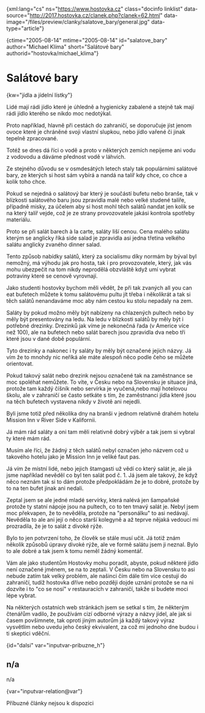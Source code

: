 
{xml:lang="cs" ns="https://www.hostovka.cz" class="docinfo linklist" data-source="http://2017.hostovka.cz/clanek.php?clanek=62.html" data-image="/files/preview/clanky/salatove_bary/general.jpg" data-type="article"}

{ctime="2005-08-14" mtime="2005-08-14" id="salatove\_bary" author="Michael Klíma" short="Salátové bary" authorid="hostovka/michael\_klima"}

# Salátové bary

<!-- generated attribute kw by user_updatekw.sh on 2020-07-05, do not edit -->

{kw="jídla a jídelní lístky"}

Lidé mají rádi jídlo které je úhledně a hygienicky zabalené a stejně tak mají rádi jídlo kterého se nikdo moc nedotýkal.

Proto například, hlavně při cestách do zahraničí, se doporučuje jíst jenom ovoce které je chráněné svoji vlastní slupkou, nebo jídlo vařené či jinak tepelně zpracované.

Totéž se dnes dá říci o vodě a proto v některých zemích nepijeme ani vodu z vodovodu a dáváme přednost vodě v láhvích.

Ze stejného důvodu se v osmdesátých letech staly tak populárními salátové bary, ze kterých si host sám vybírá a nandá na talíř kdy chce, co chce a kolik toho chce.

Pokud se nejedná o salátový bar který je součástí bufetu nebo branše, tak v blízkosti salátového baru jsou zpravidla malé nebo velké studené talíře, případně misky, za účelem aby si host mohl těch salátů nandat jen kolik se na který talíř vejde, což je ze strany provozovatele jakási kontrola spotřeby materiálu.

Proto se při salát barech à la carte, saláty liší cenou. Cena malého salátu kterým se anglicky říká side salad je zpravidla asi jedna třetina velkého salátu anglicky zvaného dinner salad.

Tento způsob nabídky salátů, který za socialismu díky normám by býval byl nemožný, má výhodu jak pro hosta, tak i pro provozovatele, který, jak vás mohu ubezpečit na tom nikdy neprodělá obzvláště když umí vybrat potraviny které se cenově vyrovnají.

Jako studenti hostovky bychom měli vědět, že při tak zvaných all you can eat bufetech můžete k tomu salátovému pultu jít třeba i několikrát a tak si těch salátů nenandaváme moc aby nám cestou ku stolu nepadaly na zem.

Saláty by pokud možno měly být nabízeny na chlazených pultech nebo by měly být presentovány na ledu. Na ledu v blízkosti salátů by měly být i potřebné drezinky. Drezinků jak víme je nekonečná řada (v Americe více než 100), ale na bufetech nebo salát barech jsou zpravidla dva nebo tři které jsou v dané době populární.

Tyto drezinky a nakonec i ty saláty by měly být označené jejich názvy. Já vím že to mnohdy nic neříká ale máte alespoň něco podle čeho se můžete orientovat.

Pokud takový salát nebo drezink nejsou označené tak na zaměstnance se moc spoléhat nemůžete. To víte, v Česku nebo na Slovensku je situace jiná, protože tam každý číšník nebo servírka je vyučená,nebo mají hotelovou školu, ale v zahraničí se často setkáte s tím, že zaměstnanci jídla které jsou na těch bufetech vystavena nikdy v životě ani nejedli.

Byli jsme totiž před několika dny na branši v jednom relativně drahém hotelu Mission Inn v River Side v Kalifornii.

Já mám rád saláty a oni tam měli relativně dobrý výběr a tak jsem si vybral ty které mám rád.

Musím ale říci, že žádný z těch salátů nebyl označen jeho názvem což u takového hotelu jako je Mission Inn je veliké faut pas.

Já vím že místní lidé, nebo jejich štamgasti už vědí co který salát je, ale já jsme například nevěděl co byl ten salát pod č. 1. Já jsem ale takový, že když něco neznám tak si to dám protože předpokládám že je to dobré, protože by to na ten bufet jinak ani nedali.

Zeptal jsem se ale jedné mladé servírky, která nalévá jen šampaňské protože ty statní nápoje jsou na pultech, co to ten tmavý salát je. Nebyl jsem moc překvapen, že to nevěděla, protože na "personálku" to asi nedávají. Nevěděla to ale ani její o něco starší kolegyně a až teprve nějaká vedoucí mi prozradila, že je to salát z divoké rýže.

Bylo to jen potvrzení toho, že člověk se stále musí učit. Já totiž znám několik způsobů úpravy divoké rýže, ale ve formě salátu jsem ji neznal. Bylo to ale dobré a tak jsem k tomu neměl žádný komentář.

Vám ale jako studentům Hostovky mohu poradit, abyste, pokud některé jídlo není označené jménem, se na to zeptali. V Česku nebo na Slovensku to asi nebude zatím tak velký problém, ale našinci čím dále tím více cestují do zahraničí, tudíž hostovka dříve nebo později dojde uznání protože se na ni dozvíte i to "co se nosí" v restauracích v zahraničí, takže si budete moci lépe vybrat.

Na některých ostatních web stránkách jsem se setkal s tím, že některým čtenářům vadilo, že používám cizí odborné výrazy a názvy jídel, ale jak si časem povšimnete, tak oproti jiným autorům já každý takový výraz vysvětlím nebo uvedu jeho český ekvivalent, za což mi jednoho dne budou i ti skeptici vděční.

{id="dalsi" var="inputvar-pribuzne_h"}

## n/a

n/a

{var="inputvar-relation@var"}

Příbuzné články nejsou k dispozici

